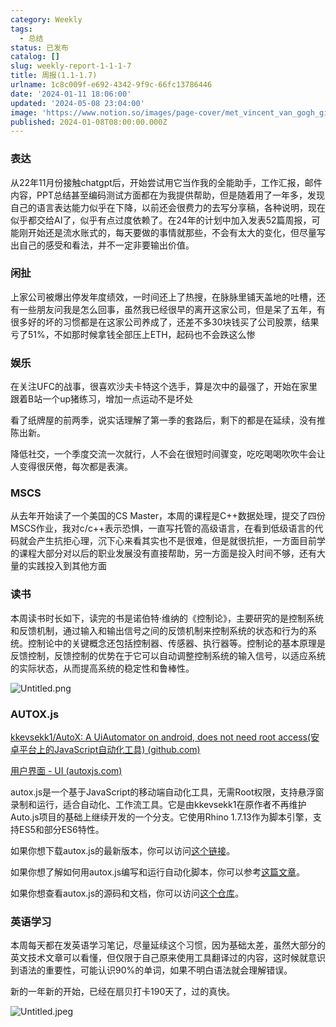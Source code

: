 ```yaml
---
category: Weekly
tags:
  - 总结
status: 已发布
catalog: []
slug: weekly-report-1-1-1-7
title: 周报(1.1-1.7)
urlname: 1c8c009f-e692-4342-9f9c-66fc13786446
date: '2024-01-11 18:06:00'
updated: '2024-05-08 23:04:00'
image: 'https://www.notion.so/images/page-cover/met_vincent_van_gogh_ginoux.jpg'
published: 2024-01-08T08:00:00.000Z
---
```


### 表达


从22年11月份接触chatgpt后，开始尝试用它当作我的全能助手，工作汇报，邮件内容，PPT总结甚至编码测试方面都在为我提供帮助，但是随着用了一年多，发现自己的语言表达能力似乎在下降，以前还会很费力的去写分享稿，各种说明，现在似乎都交给AI了，似乎有点过度依赖了。在24年的计划中加入发表52篇周报，可能刚开始还是流水账式的，每天要做的事情就那些，不会有太大的变化，但尽量写出自己的感受和看法，并不一定非要输出价值。


### 闲扯


上家公司被爆出停发年度绩效，一时间还上了热搜，在脉脉里铺天盖地的吐槽，还有一些朋友问我是怎么回事，虽然我已经很早的离开这家公司，但是呆了五年，有很多好的坏的习惯都是在这家公司养成了，还差不多30块钱买了公司股票，结果亏了51%，不如那时候拿钱全部压上ETH，起码也不会跌这么惨


### 娱乐


在关注UFC的战事，很喜欢沙夫卡特这个选手，算是次中的最强了，开始在家里跟着B站一个up猪练习，增加一点运动不是坏处


看了纸牌屋的前两季，说实话理解了第一季的套路后，剩下的都是在延续，没有推陈出新。


降低社交，一个季度交流一次就行，人不会在很短时间骤变，吃吃喝喝吹吹牛会让人变得很厌倦，每次都是表演。


### MSCS


从去年开始读了一个美国的CS Master，本周的课程是C++数据处理，提交了四份MSCS作业，我对c/c++表示恐惧，一直写托管的高级语言，在看到低级语言的代码就会产生抗拒心理，沉下心来看其实也不是很难，但是就很抗拒，一方面目前学的课程大部分对以后的职业发展没有直接帮助，另一方面是投入时间不够，还有大量的实践投入到其他方面


### 读书


本周读书时长如下，读完的书是诺伯特·维纳的《控制论》，主要研究的是控制系统和反馈机制，通过输入和输出信号之间的反馈机制来控制系统的状态和行为的系统。控制论中的关键概念还包括控制器、传感器、执行器等。控制论的基本原理是反馈控制，反馈控制的优势在于它可以自动调整控制系统的输入信号，以适应系统的实际状态，从而提高系统的稳定性和鲁棒性。


![Untitled.png](https://prod-files-secure.s3.us-west-2.amazonaws.com/5d24fe63-e567-4804-86f9-9fdc62e13082/4d744901-b410-4924-8554-36cce6e9aab7/Untitled.png?X-Amz-Algorithm=AWS4-HMAC-SHA256&X-Amz-Content-Sha256=UNSIGNED-PAYLOAD&X-Amz-Credential=ASIAZI2LB466Y4WY5EXI%2F20250326%2Fus-west-2%2Fs3%2Faws4_request&X-Amz-Date=20250326T054008Z&X-Amz-Expires=3600&X-Amz-Security-Token=IQoJb3JpZ2luX2VjELz%2F%2F%2F%2F%2F%2F%2F%2F%2F%2FwEaCXVzLXdlc3QtMiJHMEUCIQDlokqcO3XB0fWzTdxCE8%2F1dHZJVjahPRoYHJRJxXy0HwIgHiZrSeVvJwE1%2FvQbmSiunw8HOKrDcv8YI7cSoBuSqMEq%2FwMIJRAAGgw2Mzc0MjMxODM4MDUiDE0GfPkLbRhox7K4RyrcAxmH9x7QYK1PRPkIP1CDB%2B6owrILxXpyUapsu%2BtsPN%2BVcfvE2f50cy%2FbOpAzSxWCZpSHPMCoi974XEbbMlKzRKwRBFmBcnNCPFosvJ5a9h7w40dYIsn2YOOBbD8QdNUbSYaQSLmaKmcfJo28zGJKxobhGUiMxCkYww6oig6M6gNeezRv1UcXmwIAwlUdvQydTi8IuDVmMa%2FRXSE%2B07QBx99W5G9VurTTasUTTBsuPbeKqv%2B%2F84QwggPACPISQY%2B%2F%2FVhqnpNE6RM1iZCQCBEpSSYCEJetJqEbzoxOXkgaylVFg4y7bewhlxWQ9Zio8T6KEFz%2F4NtsUVOYHwlWZE4w5TdTfd5PIXn41jIyeyJiZKofSy1GHnrPXWZkGv7QCTiKRRetkEttXIsgqnttSxZqSWOhEUZuaRDOn0WQiTjQvB7n1%2BLrmaIwn09rYTlQiib8Meug09au2YO9MECsUykGxlDYZ%2Bpt5icELdnovNqUZd67NjW1Vr1Q7%2FtXyh%2B7HpZg%2FnECTJiPe7jOFbxtE8ZCaFjjZJ%2FzXKgDuG3XhXPAutM4e0KNu1VdgkK6SesCP4jfJkVxFNlAqpTi7yNQHtjnb7mSS3B2edkeSA%2FRmtMx8rEsq3RzEiR6Vlcw%2F5RZMNXnjb8GOqUBxE7rB%2BJ1wcUf%2FsyctASUQfWT1W44OZX21F31DkpKVfCvP4cN%2B84NWoULRiP4iQrcmKJDDv3BrvoCLg6cRgz2MfsV5%2F%2F5Jn2UKol%2Bw0jfSNBoU3V4nmtLFkE156qfMsE4djM3i72TDBxvEL8IM2TMzVNI2hNLaKmQ%2BFtktoSlvW%2FHFoEWkg4RgTuPihydVieGVVV6K%2Fo7vTthGPov%2BhiOqtjKosch&X-Amz-Signature=fb280ef55ea5569f60415dc301525ebaf50ff3579dd2c9a138abcd6b6a7e23fd&X-Amz-SignedHeaders=host&x-id=GetObject)


### AUTOX.js


[kkevsekk1/AutoX: A UiAutomator on android, does not need root access(安卓平台上的JavaScript自动化工具) (github.com)](https://github.com/kkevsekk1/AutoX)


[用户界面 - UI (autoxjs.com)](http://doc.autoxjs.com/#/ui)


autox.js是一个基于JavaScript的移动端自动化工具，无需Root权限，支持悬浮窗录制和运行，适合自动化、工作流工具。它是由kkevsekk1在原作者不再维护Auto.js项目的基础上继续开发的一个分支。它使用Rhino 1.7.13作为脚本引擎，支持ES5和部分ES6特性。


如果你想下载autox.js的最新版本，你可以访问[这个链接](https://github.com/kkevsekk1/AutoX/releases)。


如果你想了解如何用autox.js编写和运行自动化脚本，你可以参考[这篇文章](https://www.cnblogs.com/ghj1976/p/autoxjs.html)。


如果你想查看autox.js的源码和文档，你可以访问[这个仓库](https://github.com/kkevsekk1/AutoX)。


### 英语学习


本周每天都在发英语学习笔记，尽量延续这个习惯，因为基础太差，虽然大部分的英文技术文章可以看懂，但仅限于自己原来使用工具翻译过的内容，这时候就意识到语法的重要性，可能认识90%的单词，如果不明白语法就会理解错误。


新的一年新的开始，已经在扇贝打卡190天了，过的真快。


![Untitled.jpeg](https://prod-files-secure.s3.us-west-2.amazonaws.com/5d24fe63-e567-4804-86f9-9fdc62e13082/c04d3014-4bd3-4142-a613-19220f0a3512/Untitled.jpeg?X-Amz-Algorithm=AWS4-HMAC-SHA256&X-Amz-Content-Sha256=UNSIGNED-PAYLOAD&X-Amz-Credential=ASIAZI2LB466Y4WY5EXI%2F20250326%2Fus-west-2%2Fs3%2Faws4_request&X-Amz-Date=20250326T054008Z&X-Amz-Expires=3600&X-Amz-Security-Token=IQoJb3JpZ2luX2VjELz%2F%2F%2F%2F%2F%2F%2F%2F%2F%2FwEaCXVzLXdlc3QtMiJHMEUCIQDlokqcO3XB0fWzTdxCE8%2F1dHZJVjahPRoYHJRJxXy0HwIgHiZrSeVvJwE1%2FvQbmSiunw8HOKrDcv8YI7cSoBuSqMEq%2FwMIJRAAGgw2Mzc0MjMxODM4MDUiDE0GfPkLbRhox7K4RyrcAxmH9x7QYK1PRPkIP1CDB%2B6owrILxXpyUapsu%2BtsPN%2BVcfvE2f50cy%2FbOpAzSxWCZpSHPMCoi974XEbbMlKzRKwRBFmBcnNCPFosvJ5a9h7w40dYIsn2YOOBbD8QdNUbSYaQSLmaKmcfJo28zGJKxobhGUiMxCkYww6oig6M6gNeezRv1UcXmwIAwlUdvQydTi8IuDVmMa%2FRXSE%2B07QBx99W5G9VurTTasUTTBsuPbeKqv%2B%2F84QwggPACPISQY%2B%2F%2FVhqnpNE6RM1iZCQCBEpSSYCEJetJqEbzoxOXkgaylVFg4y7bewhlxWQ9Zio8T6KEFz%2F4NtsUVOYHwlWZE4w5TdTfd5PIXn41jIyeyJiZKofSy1GHnrPXWZkGv7QCTiKRRetkEttXIsgqnttSxZqSWOhEUZuaRDOn0WQiTjQvB7n1%2BLrmaIwn09rYTlQiib8Meug09au2YO9MECsUykGxlDYZ%2Bpt5icELdnovNqUZd67NjW1Vr1Q7%2FtXyh%2B7HpZg%2FnECTJiPe7jOFbxtE8ZCaFjjZJ%2FzXKgDuG3XhXPAutM4e0KNu1VdgkK6SesCP4jfJkVxFNlAqpTi7yNQHtjnb7mSS3B2edkeSA%2FRmtMx8rEsq3RzEiR6Vlcw%2F5RZMNXnjb8GOqUBxE7rB%2BJ1wcUf%2FsyctASUQfWT1W44OZX21F31DkpKVfCvP4cN%2B84NWoULRiP4iQrcmKJDDv3BrvoCLg6cRgz2MfsV5%2F%2F5Jn2UKol%2Bw0jfSNBoU3V4nmtLFkE156qfMsE4djM3i72TDBxvEL8IM2TMzVNI2hNLaKmQ%2BFtktoSlvW%2FHFoEWkg4RgTuPihydVieGVVV6K%2Fo7vTthGPov%2BhiOqtjKosch&X-Amz-Signature=6a743f772cef80903d38f33362edb73b1e472f3ea600fc4c6a1790c96f236060&X-Amz-SignedHeaders=host&x-id=GetObject)

